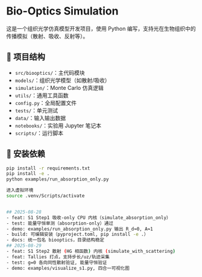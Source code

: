 # Bio-Optics Simulation

这是一个组织光学仿真模型开发项目，使用 Python 编写，支持光在生物组织中的传播模拟（散射、吸收、反射等）。

## 📁 项目结构

- `src/biooptics/`：主代码模块
- `models/`：组织光学模型（如散射/吸收）
- `simulation/`：Monte Carlo 仿真逻辑
- `utils/`：通用工具函数
- `config.py`：全局配置文件
- `tests/`：单元测试
- `data/`：输入输出数据
- `notebooks/`：实验用 Jupyter 笔记本
- `scripts/`：运行脚本

## 🔧 安装依赖

```bash
pip install -r requirements.txt
pip install -e .
python examples/run_absorption_only.py

进入虚拟环境
source .venv/Scripts/activate


## 2025-08-28
- feat: S1 Step1 吸收-only CPU 内核（simulate_absorption_only）
- test: 能量守恒单测（absorption-only）通过
- demo: examples/run_absorption_only.py 输出 R_d≈0, A≈1
- build: 可编辑安装（pyproject.toml, pip install -e .）
- docs: 统一包名 biooptics，目录结构稳定
## 2025-08-29
- feat: S1 Step2 散射 (HG 相函数) 内核 (simulate_with_scattering)
- feat: Tallies 打点，支持步长/uz/轨迹采集
- test: g=0 各向同性散射验证, 能量守恒验证
- demo: examples/visualize_s1.py, 四合一可视化图
